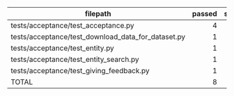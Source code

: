 |                      filepath                      | passed | skipped | SUBTOTAL |
| -------------------------------------------------- | -----: | ------: | -------: |
| tests/acceptance/test_acceptance.py                |      4 |       1 |        5 |
| tests/acceptance/test_download_data_for_dataset.py |      1 |       0 |        1 |
| tests/acceptance/test_entity.py                    |      1 |       1 |        2 |
| tests/acceptance/test_entity_search.py             |      1 |       0 |        1 |
| tests/acceptance/test_giving_feedback.py           |      1 |       0 |        1 |
| TOTAL                                              |      8 |       2 |       10 |
